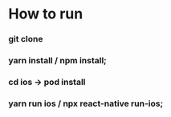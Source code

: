 # How to run

### git clone
### yarn install / npm install;
### cd ios -> pod install
### yarn run ios / npx react-native run-ios;


